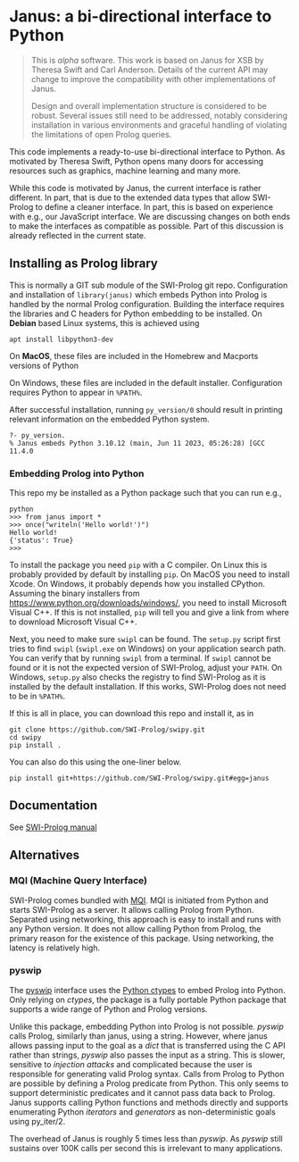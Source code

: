 # Janus: a bi-directional interface to Python

> This is  _alpha_ software.  This work  is based on Janus  for XSB by
> Theresa Swift  and Carl  Anderson.  Details of  the current  API may
> change to  improve the  compatibility with other  implementations of
> Janus.
>
> Design  and overall  implementation  structure is  considered to  be
> robust.   Several  issues  still   need  to  be  addressed,  notably
> considering  installation  in   various  environments  and  graceful
> handling of violating the limitations of open Prolog queries.

This  code  implements  a  ready-to-use  bi-directional  interface  to
Python.  As  motivated by Theresa  Swift, Python opens many  doors for
accessing resources such as graphics, machine learning and many more.

While this code is motivated by Janus, the current interface is rather
different.  In part, that is due to the extended data types that allow
SWI-Prolog to define  a cleaner interface.  In part, this  is based on
experience  with e.g.,  our JavaScript  interface.  We  are discussing
changes on both ends to make the interfaces as compatible as possible.
Part of this discussion is already reflected in the current state.

## Installing as Prolog library

This  is  normally a  GIT  sub  module  of  the SWI-Prolog  git  repo.
Configuration and installation of `library(janus)` which embeds Python
into Prolog is  handled by the normal  Prolog configuration.  Building
the  interface  requires  the  libraries  and  C  headers  for  Python
embedding to be installed.  On __Debian__ based Linux systems, this is
achieved using

    apt install libpython3-dev

On __MacOS__,  these files are  included in the Homebrew  and Macports
versions of Python

On  Windows,  these  files  are included  in  the  default  installer.
Configuration requires Python to appear in ``%PATH%``.

After successful installation, running `py_version/0` should result in
printing relevant information on the embedded Python system.

    ?- py_version.
	% Janus embeds Python 3.10.12 (main, Jun 11 2023, 05:26:28) [GCC 11.4.0

### Embedding Prolog into Python

This repo my  be installed as a  Python package such that  you can run
e.g.,

    python
	>>> from janus import *
	>>> once("writeln('Hello world!')")
	Hello world!
	{'status': True}
	>>>

To install  the package you  need `pip` with  a C compiler.   On Linux
this is  probably provided by  default by installing `pip`.   On MacOS
you need  to install Xcode.  On  Windows, it probably depends  how you
installed    CPython.    Assuming    the   binary    installers   from
https://www.python.org/downloads/windows/,   you   need   to   install
Microsoft Visual C++.   If this is not installed, `pip`  will tell you
and give a link from where to download Microsoft Visual C++.

Next, you  need to  make sure  `swipl` can  be found.   The `setup.py`
script first  tries to find  `swipl` (`swipl.exe` on Windows)  on your
application search path.  You can  verify that by running `swipl` from
a terminal.   If `swipl`  cannot be  found or it  is not  the expected
version of  SWI-Prolog, adjust your ``PATH``.   On Windows, `setup.py`
also checks the registry to find  SWI-Prolog as it is installed by the
default installation.  If  this works, SWI-Prolog does not  need to be
in ``%PATH%``.

If this is all in place, you can download this repo and install it, as
in

    git clone https://github.com/SWI-Prolog/swipy.git
	cd swipy
	pip install .

You can also do this using the one-liner below.

    pip install git+https://github.com/SWI-Prolog/swipy.git#egg=janus


## Documentation

See [SWI-Prolog manual](https://www.swi-prolog.org/pldoc/package/janus)


## Alternatives

### MQI (Machine Query Interface)

SWI-Prolog               comes              bundled               with
[MQI](https://www.swi-prolog.org/pldoc/package/mqi).  MQI is initiated
from  Python and  starts SWI-Prolog  as a  server.  It  allows calling
Prolog from Python.  Separated using networking, this approach is easy
to  install and  runs  with any  Python version.   It  does not  allow
calling Python  from Prolog, the  primary reason for the  existence of
this package.  Using networking, the latency is relatively high.

### pyswip

The   [pyswip](https://github.com/yuce/pyswip)   interface  uses   the
[Python    ctypes](https://docs.python.org/3/library/ctypes.html)   to
embed Prolog into Python.  Only relying  on _ctypes_, the package is a
fully portable Python package that supports a wide range of Python and
Prolog versions.

Unlike this  package, embedding  Python into  Prolog is  not possible.
_pyswip_ calls Prolog, similarly than janus, using a string.  However,
where  janus allows  passing input  to the  goal as  a _dict_  that is
transferred using the C API  rather than strings, _pyswip_ also passes
the  input as  a  string.   This is  slower,  sensitive to  _injection
attacks_  and   complicated  because  the  user   is  responsible  for
generating  valid Prolog  syntax.   Calls from  Prolog  to Python  are
possible by defining a Prolog  predicate from Python.  This only seems
to support  deterministic predicates and  it cannot pass data  back to
Prolog.  Janus supports calling  Python functions and methods directly
and  supports  enumerating  Python  _iterators_  and  _generators_  as
non-deterministic goals using py_iter/2.

The  overhead of  Janus is  roughly 5  times less  than _pyswip_.   As
_pyswip_ still sustains over 100K  calls per second this is irrelevant
to many applications.
